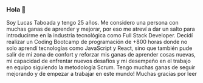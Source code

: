### Hola 👋
Soy Lucas Taboada y tengo 25 años. Me considero una persona con muchas ganas de aprender y mejorar, por eso me atreví a dar un salto para introducirme en la industria tecnológica como Full Stack Developer. Decidí realizar un Coding Bootcamp de programación de +800 horas donde no solo aprendí tecnologías como JavaScript y React, sino que también pude salir de mi zona de confort y reforzar mis ganas de aprender cosas nuevas, mi capacidad de enfrentar nuevos desafíos y mi desempeño en el trabajo en equipo siguiendo la metodología Scrum.
Tengo muchas ganas de seguir mejorando y de empezar a trabajar en este mundo!
Muchas gracias por leer 
